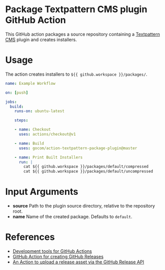 Package Textpattern CMS plugin GitHub Action
=====

This GitHub action packages a source repository containing a [Textpattern CMS](https://textpattern.com) plugin and creates installers.

Usage
=====

The action creates installers to `${{ github.workspace }}/packages/`.

```yaml
name: Example Workflow

on: [push]

jobs:
  build:
    runs-on: ubuntu-latest

    steps:

    - name: Checkout
      uses: actions/checkout@v1

    - name: Build
      uses: gocom/action-textpattern-package-plugin@master

    - name: Print Built Installers
      run: |
        cat ${{ github.workspace }}/packages/default/compressed
        cat ${{ github.workspace }}/packages/default/uncompressed
```

Input Arguments
=====

* **source**
  Path to the plugin source directory, relative to the repository root.
* **name**
  Name of the created package. Defaults to `default`.

References
=====

* [Development tools for GitHub Actions](https://help.github.com/en/articles/development-tools-for-github-actions)
* [GitHub Action for creating GitHub Releases](https://github.com/softprops/action-gh-release)
* [An Action to upload a release asset via the GitHub Release API](https://github.com/actions/upload-release-asset)
